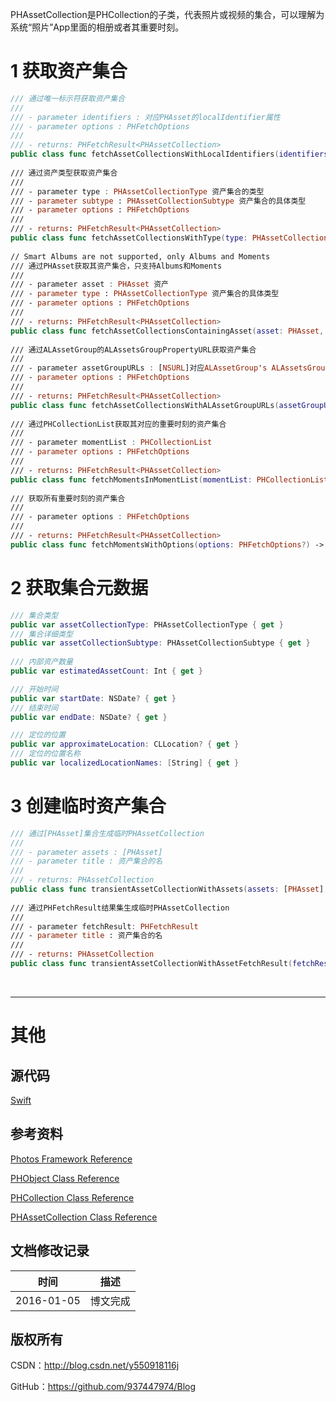 PHAssetCollection是PHCollection的子类，代表照片或视频的集合，可以理解为系统“照片”App里面的相册或者其重要时刻。

# 1 获取资产集合

```swift
/// 通过唯一标示符获取资产集合
///
/// - parameter identifiers : 对应PHAsset的localIdentifier属性
/// - parameter options : PHFetchOptions
///
/// - returns: PHFetchResult<PHAssetCollection>
public class func fetchAssetCollectionsWithLocalIdentifiers(identifiers: [String], options: PHFetchOptions?) -> PHFetchResult
    
/// 通过资产类型获取资产集合
///
/// - parameter type : PHAssetCollectionType 资产集合的类型
/// - parameter subtype : PHAssetCollectionSubtype 资产集合的具体类型
/// - parameter options : PHFetchOptions
///
/// - returns: PHFetchResult<PHAssetCollection>
public class func fetchAssetCollectionsWithType(type: PHAssetCollectionType, subtype: PHAssetCollectionSubtype, options: PHFetchOptions?) -> PHFetchResult
    
// Smart Albums are not supported, only Albums and Moments
/// 通过PHAsset获取其资产集合，只支持Albums和Moments
///
/// - parameter asset : PHAsset 资产
/// - parameter type : PHAssetCollectionType 资产集合的具体类型
/// - parameter options : PHFetchOptions
///
/// - returns: PHFetchResult<PHAssetCollection>
public class func fetchAssetCollectionsContainingAsset(asset: PHAsset, withType type: PHAssetCollectionType, options: PHFetchOptions?) -> PHFetchResult
    
/// 通过ALAssetGroup的ALAssetsGroupPropertyURL获取资产集合
///
/// - parameter assetGroupURLs : [NSURL]对应ALAssetGroup's ALAssetsGroupPropertyURL
/// - parameter options : PHFetchOptions
///
/// - returns: PHFetchResult<PHAssetCollection>
public class func fetchAssetCollectionsWithALAssetGroupURLs(assetGroupURLs: [NSURL], options: PHFetchOptions?) -> PHFetchResult
    
/// 通过PHCollectionList获取其对应的重要时刻的资产集合
///
/// - parameter momentList : PHCollectionList
/// - parameter options : PHFetchOptions
///
/// - returns: PHFetchResult<PHAssetCollection>
public class func fetchMomentsInMomentList(momentList: PHCollectionList, options: PHFetchOptions?) -> PHFetchResult
    
/// 获取所有重要时刻的资产集合
///
/// - parameter options : PHFetchOptions
///
/// - returns: PHFetchResult<PHAssetCollection>
public class func fetchMomentsWithOptions(options: PHFetchOptions?) -> PHFetchResult
```

# 2 获取集合元数据

```swift
/// 集合类型
public var assetCollectionType: PHAssetCollectionType { get }
/// 集合详细类型
public var assetCollectionSubtype: PHAssetCollectionSubtype { get }
    
/// 内部资产数量
public var estimatedAssetCount: Int { get }

/// 开始时间  
public var startDate: NSDate? { get }
/// 结束时间
public var endDate: NSDate? { get }

/// 定位的位置
public var approximateLocation: CLLocation? { get }
/// 定位的位置名称
public var localizedLocationNames: [String] { get }
```

# 3 创建临时资产集合

```swift
/// 通过[PHAsset]集合生成临时PHAssetCollection
///
/// - parameter assets : [PHAsset]
/// - parameter title : 资产集合的名
///
/// - returns: PHAssetCollection
public class func transientAssetCollectionWithAssets(assets: [PHAsset], title: String?) -> PHAssetCollection
    
/// 通过PHFetchResult结果集生成临时PHAssetCollection
///
/// - parameter fetchResult: PHFetchResult
/// - parameter title : 资产集合的名
///
/// - returns: PHAssetCollection
public class func transientAssetCollectionWithAssetFetchResult(fetchResult: PHFetchResult, title: String?) -> PHAssetCollection
```

&#160;

----------

# 其他

## 源代码

[Swift](https://github.com/937447974/Swift)

## 参考资料

[Photos Framework Reference](https://developer.apple.com/library/ios/documentation/Photos/Reference/Photos_Framework/index.html)

[PHObject Class Reference](https://developer.apple.com/library/ios/documentation/Photos/Reference/PHObject_Class/index.html)

[PHCollection Class Reference](https://developer.apple.com/library/ios/documentation/Photos/Reference/PHCollection_Class/index.html)

[PHAssetCollection Class Reference](https://developer.apple.com/library/ios/documentation/Photos/Reference/PHAssetCollection_Class/index.html)

## 文档修改记录

| 时间 | 描述 |
| ---- | ---- |
| 2016-01-05 | 博文完成 |

## 版权所有

CSDN：http://blog.csdn.net/y550918116j

GitHub：https://github.com/937447974/Blog